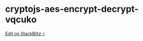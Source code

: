 # cryptojs-aes-encrypt-decrypt-vqcuko

[Edit on StackBlitz ⚡️](https://stackblitz.com/edit/cryptojs-aes-encrypt-decrypt-vqcuko)